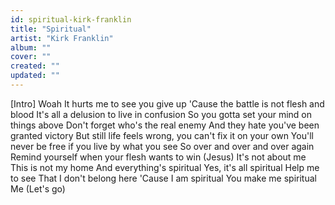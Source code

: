 ```yaml
---
id: spiritual-kirk-franklin
title: "Spiritual"
artist: "Kirk Franklin"
album: ""
cover: ""
created: ""
updated: ""
---
```


[Intro]
Woah
It hurts me to see you give up
'Cause the battle is not flesh and blood
It's all a delusion to live in confusion
So you gotta set your mind on things above
Don't forget who's the real enemy
And they hate you've been granted victory
But still life feels wrong, you can't fix it on your own
You'll never be free if you live by what you see
So over and over and over again
Remind yourself when your flesh wants to win (Jesus)
It's not about me
This is not my home
And everything's spiritual
Yes, it's all spiritual
Help me to see
That I don't belong here
'Cause I am spiritual
You make me spiritual
Me
(Let's go)